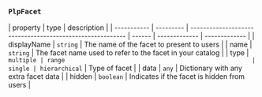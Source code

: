 ### `PlpFacet`

| property    | type      | description                                               |
| ----------- | --------- | --------------------------------------------------------- | ------ | ------------- | ------------- |
| displayName | `string`  | The name of the facet to present to users                 |
| name        | `string`  | The facet name used to refer to the facet in your catalog |
| type        | `multiple | range                                                     | single | hierarchical` | Type of facet |
| data        | `any`     | Dictionary with any extra facet data                      |
| hidden      | `boolean` | Indicates if the facet is hidden from users               |
